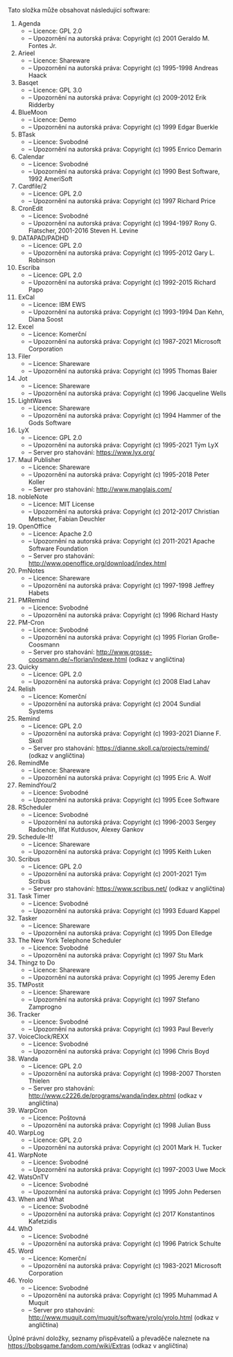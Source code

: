 ﻿Tato složka může obsahovat následující software:

1. Agenda
   - – Licence: GPL 2.0
   - – Upozornění na autorská práva: Copyright (c) 2001 Geraldo M. Fontes Jr.
2. Arieel
   - – Licence: Shareware
   - – Upozornění na autorská práva: Copyright (c) 1995-1998 Andreas Haack
3. Basqet
   - – Licence: GPL 3.0
   - – Upozornění na autorská práva: Copyright (c) 2009-2012 Erik Ridderby
4. BlueMoon
   - – Licence: Demo
   - – Upozornění na autorská práva: Copyright (c) 1999 Edgar Buerkle
5. BTask
   - – Licence: Svobodné
   - – Upozornění na autorská práva: Copyright (c) 1995 Enrico Demarin
6. Calendar
   - – Licence: Svobodné
   - – Upozornění na autorská práva: Copyright (c) 1990 Best Software, 1992 AmeriSoft
7. Cardfile/2
   - – Licence: GPL 2.0
   - – Upozornění na autorská práva: Copyright (c) 1997 Richard Price
8. CronEdit
   - – Licence: Svobodné
   - – Upozornění na autorská práva: Copyright (c) 1994-1997 Rony G. Flatscher, 2001-2016 Steven H. Levine
9. DATAPAD/PADHD
   - – Licence: GPL 2.0
   - – Upozornění na autorská práva: Copyright (c) 1995-2012 Gary L. Robinson
10. Escriba
    - – Licence: GPL 2.0
    - – Upozornění na autorská práva: Copyright (c) 1992-2015 Richard Papo
11. ExCal
    - – Licence: IBM EWS
    - – Upozornění na autorská práva: Copyright (c) 1993-1994 Dan Kehn, Diana Soost
12. Excel
    - – Licence: Komerční
    - – Upozornění na autorská práva: Copyright (c) 1987-2021 Microsoft Corporation
13. Filer
    - – Licence: Shareware
    - – Upozornění na autorská práva: Copyright (c) 1995 Thomas Baier
14. Jot
    - – Licence: Shareware
    - – Upozornění na autorská práva: Copyright (c) 1996 Jacqueline Wells
15. LightWaves
    - – Licence: Shareware
    - – Upozornění na autorská práva: Copyright (c) 1994 Hammer of the Gods Software
16. LyX
    - – Licence: GPL 2.0
    - – Upozornění na autorská práva: Copyright (c) 1995-2021 Tým LyX
    - – Server pro stahování: https://www.lyx.org/
17. Maul Publisher
    - – Licence: Shareware
    - – Upozornění na autorská práva: Copyright (c) 1995-2018 Peter Koller
    - – Server pro stahování: http://www.manglais.com/
18. nobleNote
    - – Licence: MIT License
    - – Upozornění na autorská práva: Copyright (c) 2012-2017 Christian Metscher, Fabian Deuchler
19. OpenOffice
    - – Licence: Apache 2.0
    - – Upozornění na autorská práva: Copyright (c) 2011-2021 Apache Software Foundation
    - – Server pro stahování: http://www.openoffice.org/download/index.html
20. PmNotes
    - – Licence: Shareware
    - – Upozornění na autorská práva: Copyright (c) 1997-1998 Jeffrey Habets
21. PMRemind
    - – Licence: Svobodné
    - – Upozornění na autorská práva: Copyright (c) 1996 Richard Hasty
22. PM-Cron
    - – Licence: Svobodné
    - – Upozornění na autorská práva: Copyright (c) 1995 Florian Große-Coosmann
    - – Server pro stahování: http://www.grosse-coosmann.de/~florian/indexe.html (odkaz v angličtina)
23. Quicky
    - – Licence: GPL 2.0
    - – Upozornění na autorská práva: Copyright (c) 2008 Elad Lahav
24. Relish
    - – Licence: Komerční
    - – Upozornění na autorská práva: Copyright (c) 2004 Sundial Systems
25. Remind
    - – Licence: GPL 2.0
    - – Upozornění na autorská práva: Copyright (c) 1993-2021 Dianne F. Skoll
    - – Server pro stahování: https://dianne.skoll.ca/projects/remind/ (odkaz v angličtina)
26. RemindMe
    - – Licence: Shareware
    - – Upozornění na autorská práva: Copyright (c) 1995 Eric A. Wolf
27. RemindYou/2
    - – Licence: Svobodné
    - – Upozornění na autorská práva: Copyright (c) 1995 Ecee Software
28. RScheduler
    - – Licence: Svobodné
    - – Upozornění na autorská práva: Copyright (c) 1996-2003 Sergey Radochin, Ilfat Kutdusov, Alexey Gankov
29. Schedule-It!
    - – Licence: Shareware
    - – Upozornění na autorská práva: Copyright (c) 1995 Keith Luken
30. Scribus
    - – Licence: GPL 2.0
    - – Upozornění na autorská práva: Copyright (c) 2001-2021 Tým Scribus
    - – Server pro stahování: https://www.scribus.net/ (odkaz v angličtina)
31. Task Timer
    - – Licence: Svobodné
    - – Upozornění na autorská práva: Copyright (c) 1993 Eduard Kappel
32. Tasker
    - – Licence: Shareware
    - – Upozornění na autorská práva: Copyright (c) 1995 Don Elledge
33. The New York Telephone Scheduler
    - – Licence: Svobodné
    - – Upozornění na autorská práva: Copyright (c) 1997 Stu Mark
34. Thingz to Do
    - – Licence: Shareware
    - – Upozornění na autorská práva: Copyright (c) 1995 Jeremy Eden
35. TMPostit
    - – Licence: Shareware
    - – Upozornění na autorská práva: Copyright (c) 1997 Stefano Zamprogno
36. Tracker
    - – Licence: Svobodné
    - – Upozornění na autorská práva: Copyright (c) 1993 Paul Beverly
37. VoiceClock/REXX
    - – Licence: Svobodné
    - – Upozornění na autorská práva: Copyright (c) 1996 Chris Boyd
38. Wanda
    - – Licence: GPL 2.0
    - – Upozornění na autorská práva: Copyright (c) 1998-2007 Thorsten Thielen
    - – Server pro stahování: http://www.c2226.de/programs/wanda/index.phtml (odkaz v angličtina)
39. WarpCron
    - – Licence: Poštovná
    - – Upozornění na autorská práva: Copyright (c) 1998 Julian Buss
40. WarpLog
    - – Licence: GPL 2.0
    - – Upozornění na autorská práva: Copyright (c) 2001 Mark H. Tucker
41. WarpNote
    - – Licence: Svobodné
    - – Upozornění na autorská práva: Copyright (c) 1997-2003 Uwe Mock
42. WatsOnTV
    - – Licence: Svobodné
    - – Upozornění na autorská práva: Copyright (c) 1995 John Pedersen
43. When and What
    - – Licence: Svobodné
    - – Upozornění na autorská práva: Copyright (c) 2017 Konstantinos Kafetzidis
44. WhO
    - – Licence: Svobodné
    - – Upozornění na autorská práva: Copyright (c) 1996 Patrick Schulte
45. Word
    - – Licence: Komerční
    - – Upozornění na autorská práva: Copyright (c) 1983-2021 Microsoft Corporation
46. Yrolo
    - – Licence: Svobodné
    - – Upozornění na autorská práva: Copyright (c) 1995 Muhammad A Muquit
    - – Server pro stahování: http://www.muquit.com/muquit/software/yrolo/yrolo.html (odkaz v angličtina)

Úplné právní doložky, seznamy přispěvatelů a převaděče naleznete na https://bobsgame.fandom.com/wiki/Extras (odkaz v angličtina)
